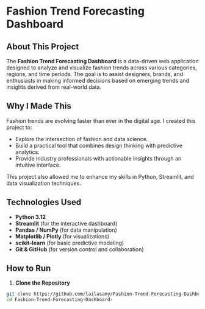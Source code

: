 # Fashion Trend Forecasting Dashboard

## About This Project

The **Fashion Trend Forecasting Dashboard** is a data-driven web application designed to analyze and visualize fashion trends across various categories, regions, and time periods. The goal is to assist designers, brands, and enthusiasts in making informed decisions based on emerging trends and insights derived from real-world data.

## Why I Made This

Fashion trends are evolving faster than ever in the digital age. I created this project to:
- Explore the intersection of fashion and data science.
- Build a practical tool that combines design thinking with predictive analytics.
- Provide industry professionals with actionable insights through an intuitive interface.

This project also allowed me to enhance my skills in Python, Streamlit, and data visualization techniques.

## Technologies Used

- **Python 3.12**
- **Streamlit** (for the interactive dashboard)
- **Pandas / NumPy** (for data manipulation)
- **Matplotlib / Plotly** (for visualizations)
- **scikit-learn** (for basic predictive modeling)
- **Git & GitHub** (for version control and collaboration)

## How to Run

1. **Clone the Repository**

```bash
git clone https://github.com/lailasamy/Fashion-Trend-Forecasting-Dashboard-.git
cd Fashion-Trend-Forecasting-Dashboard-
